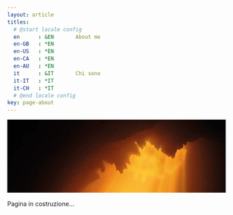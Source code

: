 ```yaml
---
layout: article
titles:
  # @start locale config
  en      : &EN       About me
  en-GB   : *EN
  en-US   : *EN
  en-CA   : *EN
  en-AU   : *EN
  it      : &IT       Chi sono
  it-IT   : *IT
  it-CH   : *IT
  # @end locale config
key: page-about
---
```


![TeXt Theme](https://raw.githubusercontent.com/loop-btc/loop-btc.github.io/loop-btc-patch-1/assets/images/btc_header.jpg)

Pagina in costruzione...

